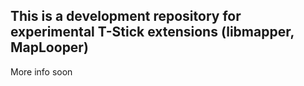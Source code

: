 ## This is a development repository for experimental T-Stick extensions (libmapper, MapLooper)

More info soon
